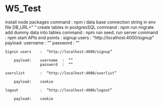 # W5_Test

install node packages  command : npm i
data base connection string in env file  DB_URL=” ”
create tables in postgresSQL  command : npm run migrate
add dummy data into tables  command : npm run seed.
run server   command : npm start
APIs end points :
	signup users    :  “http://localhost:4000/signup”
		payload:    username  :  ””
					password  :  ”” 
		
	Signin users    :  “http://localhost:4000/signup”
				
		payload:    username  :  ””
					password  :  ”” 

	userslist       :  “http://localhost:4000/userlist”
				
		payload:    cookie

	logout          :  “http://localhost:4000/logout”
					
		payload:    cookie